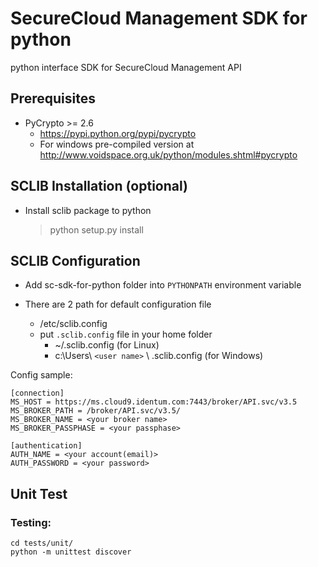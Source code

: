 # SecureCloud Management SDK for python

python interface SDK for SecureCloud Management API

## Prerequisites
- PyCrypto >= 2.6
	- https://pypi.python.org/pypi/pycrypto
	- For windows pre-compiled version at http://www.voidspace.org.uk/python/modules.shtml#pycrypto
	
## SCLIB Installation (optional)
- Install sclib package to python
	> python setup.py install

## SCLIB Configuration

- Add sc-sdk-for-python folder into `PYTHONPATH` environment variable

- There are 2 path for default configuration file
	- /etc/sclib.config
	- put `.sclib.config` file in your home folder
		- ~/.sclib.config (for Linux)
		- c:\Users\ `<user name>` \ .sclib.config (for Windows)

Config sample:

	[connection]
	MS_HOST = https://ms.cloud9.identum.com:7443/broker/API.svc/v3.5
	MS_BROKER_PATH = /broker/API.svc/v3.5/
	MS_BROKER_NAME = <your broker name>
	MS_BROKER_PASSPHASE = <your passphase>

	[authentication]
	AUTH_NAME = <your account(email)>
	AUTH_PASSWORD = <your password>

## Unit Test

### Testing:
	cd tests/unit/
	python -m unittest discover

